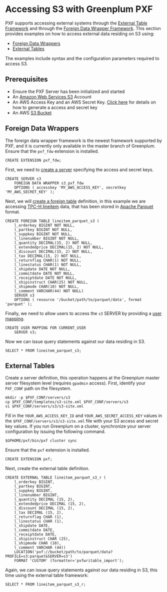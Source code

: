 # Accessing S3 with Greenplum PXF

PXF supports accessing external systems through the [External Table Framework](https://gpdb.docs.pivotal.io/latest/ref_guide/sql_commands/CREATE_EXTERNAL_TABLE.html)
and through the [Foreign Data Wrapper Framework](https://gpdb.docs.pivotal.io/latest/ref_guide/sql_commands/CREATE_FOREIGN_DATA_WRAPPER.html).
This section provides examples on how to access external data residing on S3 using:

- [Foreign Data Wrappers](#foreign-data-wrappers)
- [External Tables](#external-tables)

The examples include syntax and the configuration parameters required to access S3.

## Prerequisites

- Ensure the PXF Server has been initialized and started
- An [Amazon Web Services S3](https://aws.amazon.com/s3/) Account
- An AWS Access Key and an AWS Secret Key. [Click here](https://aws.amazon.com/premiumsupport/knowledge-center/create-access-key/) for details on how to generate a access and secret key
- An AWS [S3 Bucket](https://docs.aws.amazon.com/AmazonS3/latest/dev/UsingBucket.html)

## Foreign Data Wrappers

The foreign data wrapper framework is the newest framework supported by PXF, and
it is currently only available in the master branch of Greenplum. Ensure that the
`pxf_fdw` extension is installed.

~~~
CREATE EXTENSION pxf_fdw;
~~~

First, we need to [create a server](https://www.postgresql.org/docs/9.4/sql-createserver.html) specifying the access and secret keys.

~~~
CREATE SERVER s3
    FOREIGN DATA WRAPPER s3_pxf_fdw
    OPTIONS ( accesskey 'MY_AWS_ACCESS_KEY', secretkey 'MY_AWS_SECRET_KEY' );
~~~

Next, we will [create a foreign table](https://www.postgresql.org/docs/9.4/sql-createforeigntable.html) definition, in this example we are accessing
[TPC-H lineitem](http://www.tpc.org/tpch/default5.asp) data, that has been
stored in [Apache Parquet](https://parquet.apache.org/) format.

~~~
CREATE FOREIGN TABLE lineitem_parquet_s3 (
    l_orderkey BIGINT NOT NULL,
    l_partkey BIGINT NOT NULL,
    l_suppkey BIGINT NOT NULL,
    l_linenumber BIGINT NOT NULL,
    l_quantity DECIMAL(15, 2) NOT NULL,
    l_extendedprice DECIMAL(15, 2) NOT NULL,
    l_discount DECIMAL(15, 2) NOT NULL,
    l_tax DECIMAL(15, 2) NOT NULL,
    l_returnflag CHAR(1) NOT NULL,
    l_linestatus CHAR(1) NOT NULL,
    l_shipdate DATE NOT NULL,
    l_commitdate DATE NOT NULL,
    l_receiptdate DATE NOT NULL,
    l_shipinstruct CHAR(25) NOT NULL,
    l_shipmode CHAR(10) NOT NULL,
    l_comment VARCHAR(44) NOT NULL)
    SERVER s3
    OPTIONS ( resource '/bucket/path/to/parquet/data', format 'parquet' );
~~~

Finally, we need to allow users to access the `s3` SERVER by providing a
[user mapping](https://www.postgresql.org/docs/9.4/sql-createusermapping.html).

~~~
CREATE USER MAPPING FOR CURRENT_USER
    SERVER s3;
~~~

Now we can issue query statements against our data residing in S3.

~~~
SELECT * FROM lineitem_parquet_s3;
~~~

## External Tables

Create a server definition, this operation happens at the Greenplum master
server filesystem level (requires `gpadmin` access). First, identify your
`PXF_CONF` path on the filesystem.

~~~
mkdir -p $PXF_CONF/servers/s3
cp $PXF_CONF/templates/s3-site.xml $PXF_CONF/servers/s3
vi $PXF_CONF/servers/s3/s3-site.xml
~~~

Fill in the `YOUR_AWS_ACCESS_KEY_ID` and `YOUR_AWS_SECRET_ACCESS_KEY` values in
the `$PXF_CONF/servers/s3/s3-site.xml` file with your S3 access and secret key
values. If you run Greenplum on a cluster, synchronize your server configuration
by issuing the following command.

~~~
$GPHOME/pxf/bin/pxf cluster sync
~~~

Ensure that the `pxf` extension is installed.

~~~
CREATE EXTENSION pxf;
~~~

Next, create the external table definition.

~~~
CREATE EXTERNAL TABLE lineitem_parquet_s3_r (
    l_orderkey BIGINT,
    l_partkey BIGINT,
    l_suppkey BIGINT,
    l_linenumber BIGINT,
    l_quantity DECIMAL (15, 2),
    l_extendedprice DECIMAL (15, 2),
    l_discount DECIMAL (15, 2),
    l_tax DECIMAL (15, 2),
    l_returnflag CHAR (1),
    l_linestatus CHAR (1),
    l_shipdate DATE,
    l_commitdate DATE,
    l_receiptdate DATE,
    l_shipinstruct CHAR (25),
    l_shipmode CHAR (10),
    l_comment VARCHAR (44))
    LOCATION('pxf://bucket/path/to/parquet/data?PROFILE=s3:parquet&SERVER=s3')
    FORMAT 'CUSTOM' (formatter='pxfwritable_import');
~~~

Again, we can issue query statements against our data residing in S3, this time
using the external table framework:

~~~
SELECT * FROM lineitem_parquet_s3_r;
~~~
